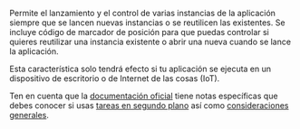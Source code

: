 ﻿Permite el lanzamiento y el control de varias instancias de la aplicación siempre que se lancen nuevas instancias o se reutilicen las existentes. Se incluye código de marcador de posición para que puedas controlar si quieres reutilizar una instancia existente o abrir una nueva cuando se lance la aplicación.

Esta característica solo tendrá efecto si tu aplicación se ejecuta en un dispositivo de escritorio o de Internet de las cosas (IoT).

Ten en cuenta que la [documentación oficial](https://docs.microsoft.com/en-us/windows/uwp/launch-resume/multi-instance-uwp) tiene notas específicas que debes conocer si usas [tareas en segundo plano](https://docs.microsoft.com/en-us/windows/uwp/launch-resume/multi-instance-uwp#background-tasks-and-multi-instancing) así como [consideraciones generales](https://docs.microsoft.com/en-us/windows/uwp/launch-resume/multi-instance-uwp#additional-considerations).
